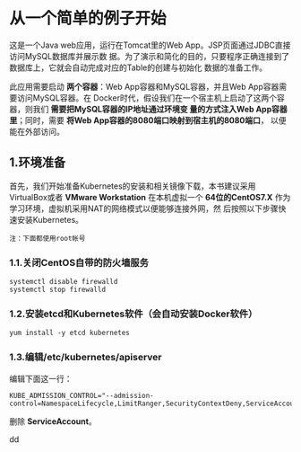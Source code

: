 从一个简单的例子开始
================================================================================
这是一个Java web应用，运行在Tomcat里的Web App。JSP页面通过JDBC直接访问MySQL数据库并展示数
据。为了演示和简化的目的，只要程序正确连接到了数据库上，它就会自动完成对应的Table的创建与初始化
数据的准备工作。

此应用需要启动 **两个容器**：Web App容器和MySQL容器，并且Web App容器需要访问MySQL容器。在
Docker时代，假设我们在一个宿主机上启动了这两个容器，则我们 **需要把MySQL容器的IP地址通过环境变
量的方式注入Web App容器里**；同时，需要 **将Web App容器的8080端口映射到宿主机的8080端口**，
以便能在外部访问。

## 1.环境准备
首先，我们开始准备Kubernetes的安装和相关镜像下载，本书建议采用VirtualBox或者 **VMware Workstation**
在本机虚拟一个 **64位的CentOS7.X** 作为学习环境，虚拟机采用NAT的网络模式以便能够连接外网，然
后按照以下步骤快速安装Kubernetes。
```
注：下面都使用root帐号
```

### 1.1.关闭CentOS自带的防火墙服务
```shell
systemctl disable firewalld
systemctl stop firewalld
```

### 1.2.安装etcd和Kubernetes软件（会自动安装Docker软件）
```shell
yum install -y etcd kubernetes
```

### 1.3.编辑/etc/kubernetes/apiserver
编辑下面这一行：
```
KUBE_ADMISSION_CONTROL="--admission-control=NamespaceLifecycle,LimitRanger,SecurityContextDeny,ServiceAccount,ResourceQuota"
```
删除 **ServiceAccount**。





























dd

